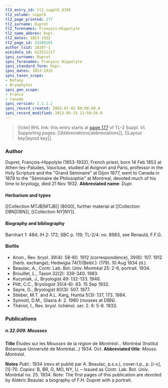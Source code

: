 ```yaml
---
tl2_entry_id: tl2_suppl6_0195
tl2_volume: suppl6
tl2_page_printed: 177
tl2_surname: Dupret
tl2_forenames: François-Hippolyte
tl2_name_abbrev: Dupr.
tl2_dates: 1853-1932
tl2_page_id: 33260165
author_lsid: 18287-1
wikidata_id: Q21511117
ipni_surname: Dupret
ipni_forenames: François Hippolyte
ipni_standard_form: Dupr.
ipni_dates: 1853-1932
ipni_taxon_scope: 
- Botany
- Bryophytes
ipni_geo_scope: 
- France
- Canada
ipni_version: 1.1.1.1
ipni_record_created: 2003-07-02 00:00:00.0
ipni_record_modified: 2013-05-15 11:50:50.0
---
```



> [!cite] BHL link: this entry starts at [page 177](https://www.biodiversitylibrary.org/page/33260165) of TL-2 Suppl. VI.
> Supporting pages: [[Abbreviations|abbreviations]], [[Layout key|layout key]].

### Author

Dupret, François-Hippolyte (1853-1932), French priest, born 14 Feb 1853 at Athen-les-Paludes, Vaucluse, studied at Avignon and Paris, professor in the Holy Scripture and the "Grand Séminaire" at Dijon 1877, went to Canada in 1878 to the "Séminaire de Philosophie" at Montreal, devoted much of his time to bryology, died 21 Nov 1932. 
**Abbreviated name**: *Dupr.*

#### Herbarium and types

[[Collection MTJB|MTJB]] (8000), further material at [[Collection DBN|DBN]], [[Collection NY|NY]].

#### Biography and bibliography

Barnhart 1: 484; IH 2: 172; SBC p. 119; TL-2/4: no. 8983, see Renauld, F.F.G.

#### Biofile

- Anon., Rev. bryol. 39(4): 58-60. 1912 (correspondence), 39(6): 107. 1912 (herb. exchange); Hedwigia 74(1)(Beibl.): (179). 10 Aug 1934 (d.).
- Beaulac, A., Contr. Lab. Bot. Univ. Montréal 25: 2-6, portrait. 1934.
- Brouillet, L., Taxon 32(2): 339-340. 1983.
- Kucyniak, J., Bryologist 49: 132-133. 1946.
- Plitt, C.C., Bryologist 35(4-6): 83. 15 Sep 1932.
- Sayre, G., Bryologist 80(3): 507. 1977.
- Stieber, M.T. and A.L. Karg, Huntia 5(3): 137, 173. 1984.
- Synnott, D.M., Glasra 4: 2. 1980 (mosses at DBN).
- Thériot, I., Rev. bryol. lichénol. ser. 2. 6: 5-8. 1933.

### Publications

##### n.32.009. Mousses

**Title**
Études sur les *Mousses* de la *région* de *Montréal*... Montréal (Institut Botanique Université de Montréal...) 1934. Oct.
**Abbreviated title**: *Mouss. Montréal*.

**Notes**
*Publ*.: 1934 (revu et publié par A. Beaulac, p.s.s.), cover-t.p., p. \[i-v\], \[1\]-70. *Copies*: B, BR, G, MO, NY, U. – Issued as Contr. Lab. Bot. Univ. Montréal no. 25. 1934.
*Note*: The first pages of this publication are devoted by Aldéric Beaulac a biography of F.H. Dupret with a portrait.

